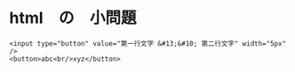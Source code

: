 # html　の　小問題


```
<input type="button" value="第一行文字 &#13;&#10; 第二行文字" width="5px" />
<button>abc<br/>xyz</button>
```